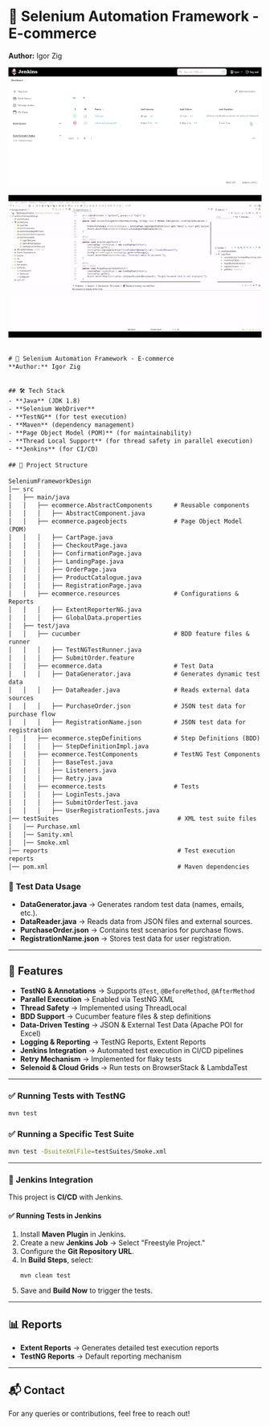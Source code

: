 # 🛒 Selenium Automation Framework - E-commerce  
**Author:** Igor Zig 

![Preview](https://github.com/IgorZig/Software_Testing_Projects/blob/main/Project%202%20-%20Automation-Selenium-E-commerce/JenkinsSeleniumProject-ezgif.com-video-to-gif-converter.gif)


![Preview](https://github.com/IgorZig/Software_Testing_Projects/blob/main/Project%202%20-%20Automation-Selenium-E-commerce/SeleniumEcommerceAutomation-ezgif.com-video-to-gif-converter.gif)
```

# 🛒 Selenium Automation Framework - E-commerce  
**Author:** Igor Zig 


## 🛠️ Tech Stack  
- **Java** (JDK 1.8)  
- **Selenium WebDriver**  
- **TestNG** (for test execution)  
- **Maven** (dependency management)  
- **Page Object Model (POM)** (for maintainability)  
- **Thread Local Support** (for thread safety in parallel execution)  
- **Jenkins** (for CI/CD)  

## 📂 Project Structure  

SeleniumFrameworkDesign
│── src
│   ├── main/java
│   │   ├── ecommerce.AbstractComponents      # Reusable components
│   │   │   ├── AbstractComponent.java
│   │   ├── ecommerce.pageobjects             # Page Object Model (POM)
│   │   │   ├── CartPage.java
│   │   │   ├── CheckoutPage.java
│   │   │   ├── ConfirmationPage.java
│   │   │   ├── LandingPage.java
│   │   │   ├── OrderPage.java
│   │   │   ├── ProductCatalogue.java
│   │   │   ├── RegistrationPage.java
│   │   ├── ecommerce.resources               # Configurations & Reports
│   │   │   ├── ExtentReporterNG.java
│   │   │   ├── GlobalData.properties
│   ├── test/java
│   │   ├── cucumber                          # BDD feature files & runner
│   │   │   ├── TestNGTestRunner.java
│   │   │   ├── SubmitOrder.feature
│   │   ├── ecommerce.data                    # Test Data
│   │   │   ├── DataGenerator.java            # Generates dynamic test data
│   │   │   ├── DataReader.java               # Reads external data sources
│   │   │   ├── PurchaseOrder.json            # JSON test data for purchase flow
│   │   │   ├── RegistrationName.json         # JSON test data for registration
│   │   ├── ecommerce.stepDefinitions         # Step Definitions (BDD)
│   │   │   ├── StepDefinitionImpl.java
│   │   ├── ecommerce.TestComponents          # TestNG Test Components
│   │   │   ├── BaseTest.java
│   │   │   ├── Listeners.java
│   │   │   ├── Retry.java
│   │   ├── ecommerce.tests                   # Tests
│   │   │   ├── LoginTests.java
│   │   │   ├── SubmitOrderTest.java
│   │   │   ├── UserRegistrationTests.java
│── testSuites                                 # XML test suite files
│   │── Purchase.xml
│   │── Sanity.xml
│   │── Smoke.xml
│── reports                                    # Test execution reports
│── pom.xml                                    # Maven dependencies

```

### 🔹 **Test Data Usage**
- **DataGenerator.java** → Generates random test data (names, emails, etc.).
- **DataReader.java** → Reads data from JSON files and external sources.
- **PurchaseOrder.json** → Contains test scenarios for purchase flows.
- **RegistrationName.json** → Stores test data for user registration.

---

## 🚀 Features  
- **TestNG & Annotations** → Supports `@Test`, `@BeforeMethod`, `@AfterMethod`  
- **Parallel Execution** → Enabled via TestNG XML  
- **Thread Safety** → Implemented using ThreadLocal  
- **BDD Support** → Cucumber feature files & step definitions  
- **Data-Driven Testing** → JSON & External Test Data (Apache POI for Excel)  
- **Logging & Reporting** → TestNG Reports, Extent Reports  
- **Jenkins Integration** → Automated test execution in CI/CD pipelines  
- **Retry Mechanism** → Implemented for flaky tests  
- **Selenoid & Cloud Grids** → Run tests on BrowserStack & LambdaTest  

---

### ✅ **Running Tests with TestNG**
```sh
mvn test
```

### ✅ **Running a Specific Test Suite**
```sh
mvn test -DsuiteXmlFile=testSuites/Smoke.xml
```

---

### 🤖 **Jenkins Integration**
This project is **CI/CD** with Jenkins.  

#### ✅ **Running Tests in Jenkins**
1. Install **Maven Plugin** in Jenkins.  
2. Create a new **Jenkins Job** → Select "Freestyle Project."  
3. Configure the **Git Repository URL**.  
4. In **Build Steps**, select:  
   ```sh
   mvn clean test
   ```
5. Save and **Build Now** to trigger the tests.  

---

## 📊 **Reports**  
- **Extent Reports** → Generates detailed test execution reports  
- **TestNG Reports** → Default reporting mechanism  

---

## 📬 **Contact**  
For any queries or contributions, feel free to reach out!  
```

